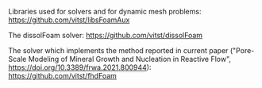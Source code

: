 Libraries used for solvers and for dynamic mesh problems: https://github.com/vitst/libsFoamAux

The dissolFoam solver: https://github.com/vitst/dissolFoam 

The solver which implements the method reported in current paper ("Pore-Scale Modeling of Mineral Growth and Nucleation in Reactive Flow", https://doi.org/10.3389/frwa.2021.800944): https://github.com/vitst/fhdFoam
